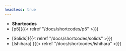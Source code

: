 ```yaml
---
headless: true
---
```


- **Shortcodes**
- [p5]({{< relref "/docs/shortcodes/p5" >}})
<!-- - [Buttons]({{< relref "/docs/shortcodes/buttons" >}})
- [Columns]({{< relref "/docs/shortcodes/columns" >}})
- [Expand]({{< relref "/docs/shortcodes/expand" >}})
- [Hints]({{< relref "/docs/shortcodes/hints" >}})
- [Katex]({{< relref "/docs/shortcodes/katex" >}})
- [Mermaid]({{< relref "/docs/shortcodes/mermaid" >}})
- [Tabs]({{< relref "/docs/shortcodes/tabs" >}}) -->
- [Solids]({{< relref "/docs/shortcodes/solids" >}})
- [Ishihara] ({{< relref "/docs/shortcodes/ishihara" >}})

<br />
